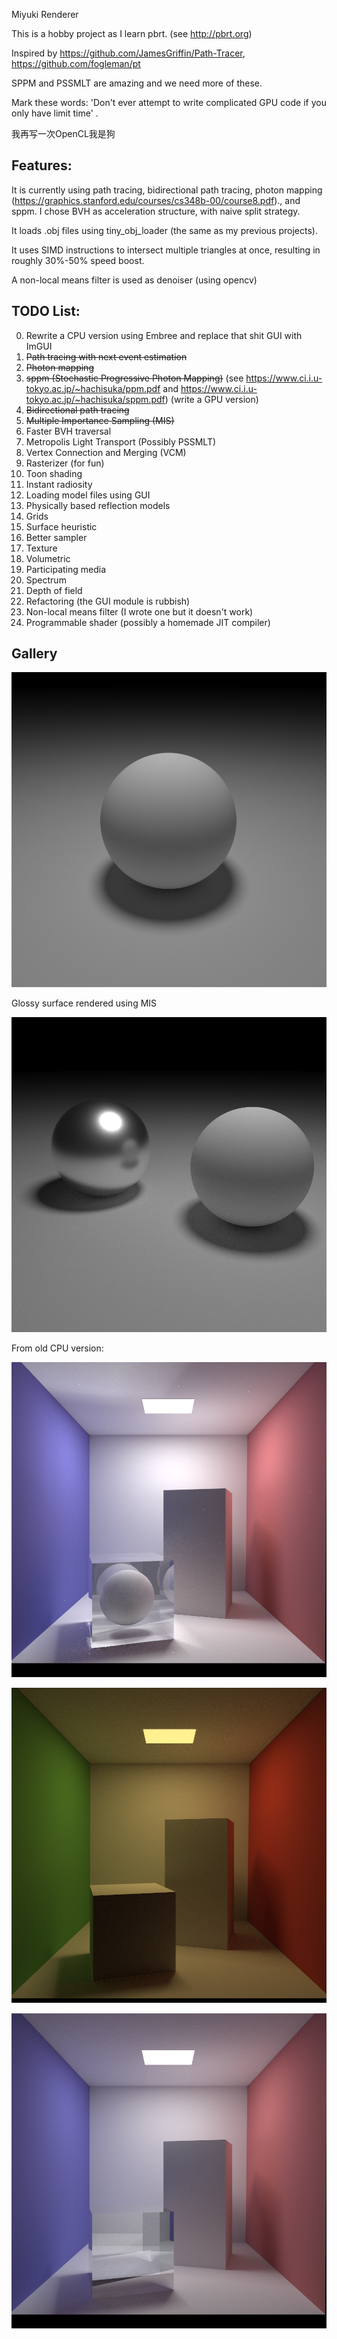 Miyuki Renderer

This is a hobby project as I learn pbrt. (see http://pbrt.org)

Inspired by https://github.com/JamesGriffin/Path-Tracer, 	https://github.com/fogleman/pt

SPPM and PSSMLT are amazing and we need more of these.

Mark these words: 'Don't ever attempt to write complicated GPU code if you only have limit time' .

我再写一次OpenCL我是狗

##  Features:

It is currently using path tracing, bidirectional path tracing, photon mapping (https://graphics.stanford.edu/courses/cs348b-00/course8.pdf)., and sppm. I chose BVH as acceleration structure, with naive split strategy.

It loads .obj files using tiny_obj_loader (the same as my previous projects).

It uses SIMD instructions to intersect multiple triangles at once, resulting in roughly 30%-50% speed boost.

A non-local means filter is used as denoiser (using opencv)

## TODO List:
0. Rewrite a CPU version using Embree and replace that shit GUI with ImGUI
1. ~~Path tracing with next event estimation~~
2. ~~Photon mapping~~
3. ~~sppm  (Stochastic Progressive Photon Mapping)~~ (see https://www.ci.i.u-tokyo.ac.jp/~hachisuka/ppm.pdf and https://www.ci.i.u-tokyo.ac.jp/~hachisuka/sppm.pdf) (write a GPU version)
4. ~~Bidirectional path tracing~~
5. ~~Multiple Importance Sampling (MIS)~~
6. Faster BVH traversal
7. Metropolis Light Transport (Possibly PSSMLT)
8. Vertex Connection and Merging (VCM)
9. Rasterizer (for fun)
10. Toon shading
11. Instant radiosity
12. Loading model files using GUI
13. Physically based reflection models
14. Grids
15. Surface heuristic
16. Better sampler
17. Texture
18. Volumetric
19. Participating media
20. Spectrum
21. Depth of field
22. Refactoring (the GUI module is rubbish)
23. Non-local means filter (I wrote one but it doesn't work)
24. Programmable shader (possibly a homemade JIT compiler)

## Gallery



![](gallery/snapshots-Sun-Jan--6-20-01-23-2019-.png)

Glossy surface rendered using MIS

![](gallery/snapshots-Sun-Jan--6-21-42-30-2019-.png)

From old CPU version:

![](gallery/snapshots-Thu-Jan--3-05-12-31-2019-.png)

![](gallery/snapshots-Sun-Dec-30-15-01-56-2018-.png)

![](gallery/snapshots-Tue-Jan--1-17-09-22-2019-.png)
